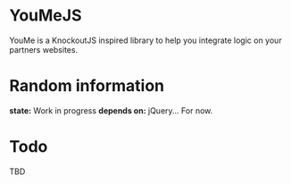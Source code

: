 YouMeJS
===
YouMe is a KnockoutJS inspired library to help you integrate logic on your partners websites.

Random information
===
**state:** Work in progress
**depends on:** jQuery... For now.

Todo
===
TBD
